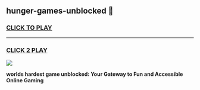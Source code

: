 
## hunger-games-unblocked 👋
<h3>
<a href="https://premium.freeplayer.one?title=hunger-games-unblocked&ref=14F">CLICK TO PLAY</a></h3>
<hr>

<h3>
<a href="https://premium.freeplayer.one?title=hunger-games-unblocked&ref=14F">CLICK 2 PLAY</a>
  
</h3>

<a href="https://premium.freeplayer.one?title=hunger-games-unblocked&ref=12F/"><img src="https://clearcache.store/games.png"></a>


**worlds hardest game unblocked: Your Gateway to Fun and Accessible Online Gaming**
